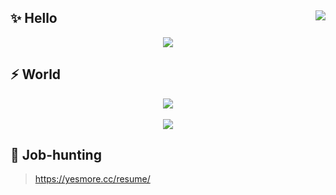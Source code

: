 ## ✨ Hello  <img align='right' src="https://visitor-badge.glitch.me/badge?page_id=yesmore.yesmore" />

<p align='center'>
  <img style="max-width: 100%;" align='middle' src="https://github-readme-stats.vercel.app/api?username=yesmore&show_icons=true&theme=radical" />
</p>  

## ⚡ World

<p align='center'>
  <a href='https://github.com/yesmore/Different-UI' target='_blank'>
  <img style="max-width: 100%;" align='middle' src="https://github-readme-stats.vercel.app/api/pin/?username=yesmore&repo=Different-UI" /></a><br><br>
  
  <img style="max-width: 100%;" align='middle' src="https://github-readme-stats.vercel.app/api/top-langs/?username=yesmore&layout=compact" />
</p> 

</p>

## 📖 Job-hunting

> https://yesmore.cc/resume/
